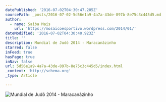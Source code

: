 ```yaml
---
datePublished: '2016-07-02T04:30:47.205Z'
sourcePath: _posts/2016-07-02-5d56e1a9-4a7a-43de-897b-8e75c3c445d5.md
author:
  - name: Saiba Mais
    url: 'https://mosaicoesportivo.wordpress.com/2014/01/'
dateModified: '2016-07-02T04:30:40.923Z'
title: ''
description: Mundial de Judô 2014 - Maracanãzinho
starred: false
inFeed: true
hasPage: true
inNav: false
url: 5d56e1a9-4a7a-43de-897b-8e75c3c445d5/index.html
_context: 'http://schema.org'
_type: Article

---
```

![Mundial de Judô 2014 - Maracanãzinho](https://imgflo.herokuapp.com/graph/vahj1ThiexotieMo/f74fdcba15cf2d8a0f08ad90e647206c/croprotate.jpg?cropheight=847&cropwidth=1280&degrees=0&input=https%3A%2F%2Fthe-grid-user-content.s3-us-west-2.amazonaws.com%2F7a0e1b81-e6f3-4a09-ae0a-55728646e150.jpg&x=0&y=0)